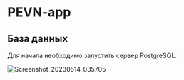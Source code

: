 # PEVN-app

## База данных
Для начала необходимо запустить сервер PostgreSQL.

![Screenshot_20230514_035705](https://github.com/l4ySS/PEVN-app/assets/90033305/96832d17-e97f-4a0f-b8ed-31c8eb433a38)

